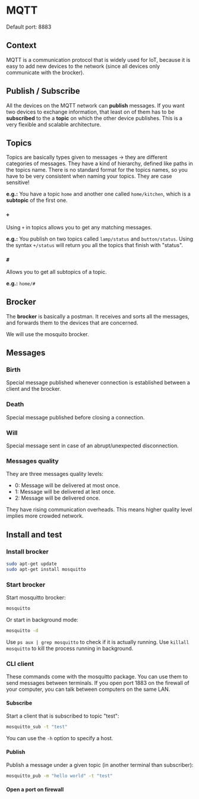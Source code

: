 # MQTT

Default port: 8883

## Context

MQTT is a communication protocol that is widely used for IoT, because it is easy to add new devices to the network (since all devices only communicate with the brocker).

## Publish / Subscribe

All the devices on the MQTT network can **publish** messages. If you want two devices to exchange information, that least on of them has to be **subscribed** to the a **topic** on which the other device publishes. This is a very flexible and scalable architecture.

## Topics

Topics are basically types given to messages -> they are different categories of messages. They have a kind of hierarchy, defined like paths in the topics name. There is no standard format for the topics names, so you have to be very consistent when naming your topics. They are case sensitive!

**e.g.:** You have a topic `home` and another one called `home/kitchen`, which is a **subtopic** of the first one.

### `+`

Using `+` in topics allows you to get any matching messages.

**e.g.:** You publish on two topics called `lamp/status` and `button/status`. Using the syntax `+/status` will return you all the topics that finish with "status".

### `#`

Allows you to get all subtopics of a topic.

**e.g.:** `home/#`

## Brocker

The **brocker** is basically a postman. It receives and sorts all the messages, and forwards them to the devices that are concerned.

We will use the mosquito brocker.

## Messages

### Birth
Special message published whenever connection is established between a client and the brocker.

### Death
Special message published before closing a connection.

### Will
Special message sent in case of an abrupt/unexpected disconnection.

### Messages quality

They are three messages quality levels:
- 0: Message will be delivered at most once.
- 1: Message will be delivered at lest once.
- 2: Message will be delivered once.

They have rising communication overheads. This means higher quality level implies more crowded network.

## Install and test

### Install brocker
```bash
sudo apt-get update
sudo apt-get install mosquitto
```

### Start brocker
Start mosquitto brocker:
```bash
mosquitto
```

Or start in background mode:
```bash
mosquitto -d
```

Use `ps aux | grep mosquitto` to check if it is actually running. Use `killall mosquitto` to kill the process running in background.

### CLI client

These commands come with the mosquitto package. You can use them to send messages between terminals. If you open port 1883 on the firewall of your computer, you can talk between computers on the same LAN.

#### Subscribe

Start a client that is subscribed to topic "test":
```bash
mosquitto_sub -t "test"
```

You can use the `-h` option to specify a host.

#### Publish

Publish a message under a given topic (in another terminal than subscriber):
```bash
mosquitto_pub -m "hello world" -t "test"
```

#### Open a port on firewall